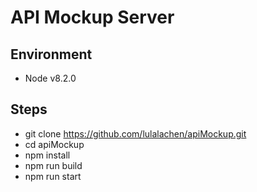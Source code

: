 # API Mockup Server

## Environment
- Node v8.2.0

## Steps
- git clone https://github.com/lulalachen/apiMockup.git
- cd apiMockup
- npm install
- npm run build
- npm run start
